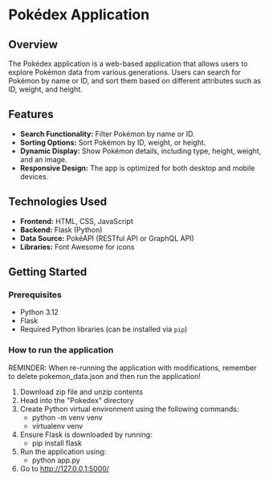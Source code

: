  # Pokédex Application
## Overview
The Pokédex application is a web-based application that allows users to explore Pokémon data 
from various generations. Users can search for Pokémon by name or ID, and sort them based on 
different attributes such as ID, weight, and height.

## Features
- **Search Functionality:** Filter Pokémon by name or ID.
- **Sorting Options:** Sort Pokémon by ID, weight, or height.
- **Dynamic Display:** Show Pokémon details, including type, height, weight, and an image.
- **Responsive Design:** The app is optimized for both desktop and mobile devices.

## Technologies Used
- **Frontend:** HTML, CSS, JavaScript
- **Backend:** Flask (Python)
- **Data Source:** PokéAPI (RESTful API or GraphQL API)
- **Libraries:** Font Awesome for icons

## Getting Started

### Prerequisites
- Python 3.12
- Flask
- Required Python libraries (can be installed via `pip`)

### How to run the application

REMINDER: When re-running the application with modifications, remember to 
delete pokemon_data.json and then run the application! 

1. Download zip file and unzip contents
2. Head into the "Pokedex" directory
3. Create Python virtual environment using the following commands:
    - python -m venv venv
    - virtualenv venv
4. Ensure Flask is downloaded by running:
    - pip install flask
5. Run the application using:
    - python app.py
6. Go to http://127.0.0.1:5000/
